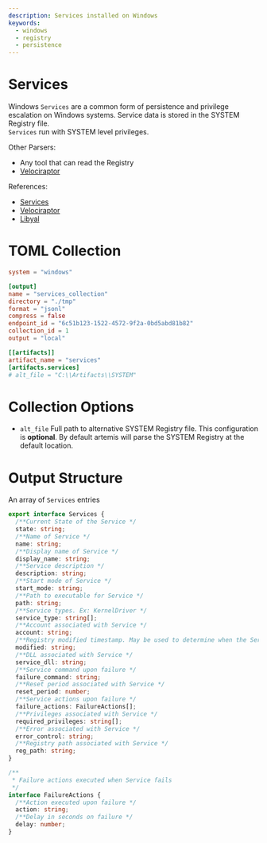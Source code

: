 ```yaml
---
description: Services installed on Windows
keywords:
  - windows
  - registry
  - persistence
---
```


# Services

Windows `Services` are a common form of persistence and privilege escalation on
Windows systems. Service data is stored in the SYSTEM Registry file.<br />
`Services` run with SYSTEM level privileges.

Other Parsers:

- Any tool that can read the Registry
- [Velociraptor](https://docs.velociraptor.app/artifact_references/pages/windows.system.services/)

References:

- [Services](https://forensafe.com/blogs/windowsservices.html)
- [Velociraptor](https://github.com/Velocidex/velociraptor/blob/master/artifacts/definitions/Windows/System/Services.yaml)
- [Libyal](https://winreg-kb.readthedocs.io/en/latest/sources/system-keys/Services-and-drivers.html)

# TOML Collection

```toml
system = "windows"

[output]
name = "services_collection"
directory = "./tmp"
format = "jsonl"
compress = false
endpoint_id = "6c51b123-1522-4572-9f2a-0bd5abd81b82"
collection_id = 1
output = "local"

[[artifacts]]
artifact_name = "services"
[artifacts.services]
# alt_file = "C:\\Artifacts\\SYSTEM"
```

# Collection Options

- `alt_file` Full path to alternative SYSTEM Registry file. This configuration
  is **optional**. By default artemis will parse the SYSTEM Registry at the
  default location.

# Output Structure

An array of `Services` entries

```typescript
export interface Services {
  /**Current State of the Service */
  state: string;
  /**Name of Service */
  name: string;
  /**Display name of Service */
  display_name: string;
  /**Service description */
  description: string;
  /**Start mode of Service */
  start_mode: string;
  /**Path to executable for Service */
  path: string;
  /**Service types. Ex: KernelDriver */
  service_type: string[];
  /**Account associated with Service */
  account: string;
  /**Registry modified timestamp. May be used to determine when the Service was created */
  modified: string;
  /**DLL associated with Service */
  service_dll: string;
  /**Service command upon failure */
  failure_command: string;
  /**Reset period associated with Service */
  reset_period: number;
  /**Service actions upon failure */
  failure_actions: FailureActions[];
  /**Privileges associated with Service */
  required_privileges: string[];
  /**Error associated with Service */
  error_control: string;
  /**Registry path associated with Service */
  reg_path: string;
}

/**
 * Failure actions executed when Service fails
 */
interface FailureActions {
  /**Action executed upon failure */
  action: string;
  /**Delay in seconds on failure */
  delay: number;
}
```
